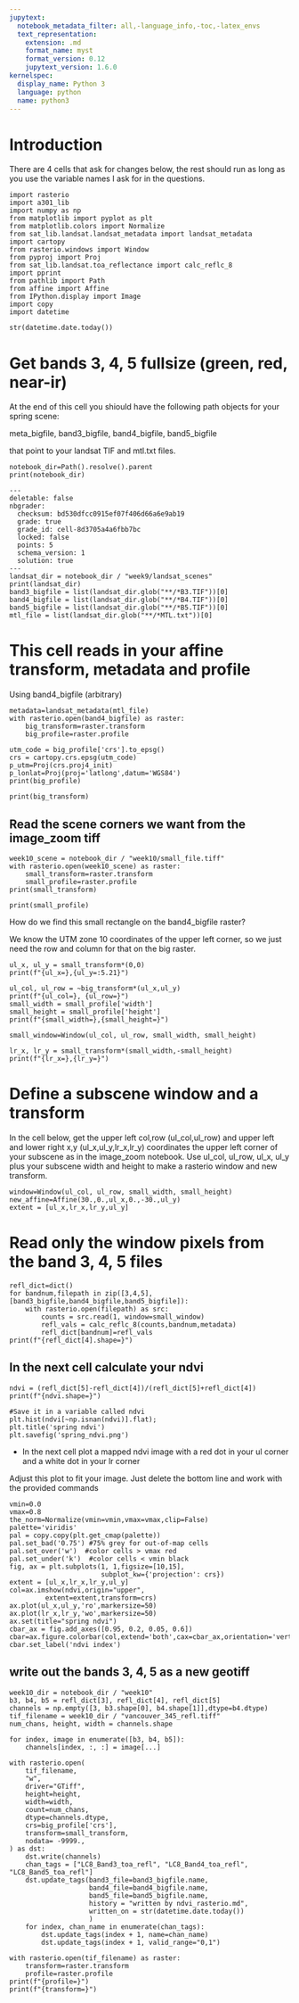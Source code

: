 ```yaml
---
jupytext:
  notebook_metadata_filter: all,-language_info,-toc,-latex_envs
  text_representation:
    extension: .md
    format_name: myst
    format_version: 0.12
    jupytext_version: 1.6.0
kernelspec:
  display_name: Python 3
  language: python
  name: python3
---
```


# Introduction

There are 4 cells that ask for changes below, the rest should run as long as you
use the variable names I ask for in the questions.

```{code-cell} ipython3
import rasterio
import a301_lib
import numpy as np
from matplotlib import pyplot as plt
from matplotlib.colors import Normalize
from sat_lib.landsat.landsat_metadata import landsat_metadata
import cartopy
from rasterio.windows import Window
from pyproj import Proj
from sat_lib.landsat.toa_reflectance import calc_reflc_8
import pprint
from pathlib import Path
from affine import Affine
from IPython.display import Image
import copy
import datetime
```

```{code-cell} ipython3
str(datetime.date.today())
```

# Get bands 3, 4, 5 fullsize (green, red, near-ir)

At the end of this cell you shiould have the following path objects for your spring scene:

meta_bigfile, band3_bigfile, band4_bigfile, band5_bigfile

that point to your landsat TIF and mtl.txt files.

```{code-cell} ipython3
notebook_dir=Path().resolve().parent
print(notebook_dir)
```

```{code-cell} ipython3
---
deletable: false
nbgrader:
  checksum: bd530dfcc0915ef07f406d66a6e9ab19
  grade: true
  grade_id: cell-8d3705a4a6fbb7bc
  locked: false
  points: 5
  schema_version: 1
  solution: true
---
landsat_dir = notebook_dir / "week9/landsat_scenes"
print(landsat_dir)
band3_bigfile = list(landsat_dir.glob("**/*B3.TIF"))[0]
band4_bigfile = list(landsat_dir.glob("**/*B4.TIF"))[0]
band5_bigfile = list(landsat_dir.glob("**/*B5.TIF"))[0]
mtl_file = list(landsat_dir.glob("**/*MTL.txt"))[0]
```

# This cell reads in your affine transform, metadata and profile

Using band4_bigfile (arbitrary)

```{code-cell} ipython3
metadata=landsat_metadata(mtl_file)
with rasterio.open(band4_bigfile) as raster:
    big_transform=raster.transform
    big_profile=raster.profile

utm_code = big_profile['crs'].to_epsg()
crs = cartopy.crs.epsg(utm_code)
p_utm=Proj(crs.proj4_init)
p_lonlat=Proj(proj='latlong',datum='WGS84')
print(big_profile)
```

```{code-cell} ipython3
print(big_transform)
```

## Read the scene corners we want from the image_zoom tiff

```{code-cell} ipython3
week10_scene = notebook_dir / "week10/small_file.tiff"
with rasterio.open(week10_scene) as raster:
    small_transform=raster.transform
    small_profile=raster.profile
print(small_transform)
```

```{code-cell} ipython3
print(small_profile)
```

How do we find this small rectangle on the band4_bigfile raster?

We know the UTM zone 10 coordinates of the upper left corner, so we just need the row
and column for that on the big raster.

```{code-cell} ipython3
ul_x, ul_y = small_transform*(0,0)
print(f"{ul_x=},{ul_y=:5.21}")
```

```{code-cell} ipython3
ul_col, ul_row = ~big_transform*(ul_x,ul_y)
print(f"{ul_col=}, {ul_row=}")
small_width = small_profile['width']
small_height = small_profile['height']
print(f"{small_width=},{small_height=}")
```

```{code-cell} ipython3
small_window=Window(ul_col, ul_row, small_width, small_height)
```

```{code-cell} ipython3
lr_x, lr_y = small_transform*(small_width,-small_height)
print(f"{lr_x=},{lr_y=}")
```

# Define a subscene window and a transform

In the cell below, get the upper left col,row (ul_col,ul_row) and upper left and lower
right x,y (ul_x,ul_y,lr_x,lr_y)
coordinates the upper left corner of 
your subscene as in the image_zoom notebook.  Use ul_col, ul_row, ul_x, ul_y plus your subscene
width and height to make a rasterio window and new transform.

    window=Window(ul_col, ul_row, small_width, small_height)
    new_affine=Affine(30.,0.,ul_x,0.,-30.,ul_y)
    extent = [ul_x,lr_x,lr_y,ul_y]


# Read only the window pixels from the band 3, 4, 5 files

```{code-cell} ipython3
refl_dict=dict()
for bandnum,filepath in zip([3,4,5],[band3_bigfile,band4_bigfile,band5_bigfile]):
    with rasterio.open(filepath) as src:
        counts = src.read(1, window=small_window)
        refl_vals = calc_reflc_8(counts,bandnum,metadata)
        refl_dict[bandnum]=refl_vals
print(f"{refl_dict[4].shape=}")
```

## In the next cell calculate your ndvi

```{code-cell} ipython3
ndvi = (refl_dict[5]-refl_dict[4])/(refl_dict[5]+refl_dict[4])
print(f"{ndvi.shape=}")
```

```{code-cell} ipython3
#Save it in a variable called ndvi
plt.hist(ndvi[~np.isnan(ndvi)].flat);
plt.title('spring ndvi')
plt.savefig('spring_ndvi.png')
```

* In the next cell plot a mapped ndvi image with a red dot in your ul corner and a white dot in your lr corner

Adjust this plot to fit your image.  Just delete the bottom line and work with the provided commands

```{code-cell} ipython3
vmin=0.0
vmax=0.8
the_norm=Normalize(vmin=vmin,vmax=vmax,clip=False)
palette='viridis'
pal = copy.copy(plt.get_cmap(palette))
pal.set_bad('0.75') #75% grey for out-of-map cells
pal.set_over('w')  #color cells > vmax red
pal.set_under('k')  #color cells < vmin black
fig, ax = plt.subplots(1, 1,figsize=[10,15],
                       subplot_kw={'projection': crs})
extent = [ul_x,lr_x,lr_y,ul_y]
col=ax.imshow(ndvi,origin="upper",
         extent=extent,transform=crs)
ax.plot(ul_x,ul_y,'ro',markersize=50)
ax.plot(lr_x,lr_y,'wo',markersize=50)
ax.set(title="spring ndvi")
cbar_ax = fig.add_axes([0.95, 0.2, 0.05, 0.6])
cbar=ax.figure.colorbar(col,extend='both',cax=cbar_ax,orientation='vertical')
cbar.set_label('ndvi index')
```

## write out the bands 3, 4, 5 as a new geotiff

```{code-cell} ipython3
week10_dir = notebook_dir / "week10"
b3, b4, b5 = refl_dict[3], refl_dict[4], refl_dict[5]
channels = np.empty([3, b3.shape[0], b4.shape[1]],dtype=b4.dtype)
tif_filename = week10_dir / "vancouver_345_refl.tiff"
num_chans, height, width = channels.shape

for index, image in enumerate([b3, b4, b5]):
    channels[index, :, :] = image[...]

with rasterio.open(
    tif_filename,
    "w",
    driver="GTiff",
    height=height,
    width=width,
    count=num_chans,
    dtype=channels.dtype,
    crs=big_profile['crs'],
    transform=small_transform,
    nodata= -9999.,
) as dst:
    dst.write(channels)
    chan_tags = ["LC8_Band3_toa_refl", "LC8_Band4_toa_refl", "LC8_Band5_toa_refl"]
    dst.update_tags(band3_file=band3_bigfile.name,
                    band4_file=band4_bigfile.name,
                    band5_file=band5_bigfile.name,
                    history = "written by ndvi_rasterio.md",
                    written_on = str(datetime.date.today())
                    )
    for index, chan_name in enumerate(chan_tags):
        dst.update_tags(index + 1, name=chan_name)
        dst.update_tags(index + 1, valid_range="0,1")
```

```{code-cell} ipython3
with rasterio.open(tif_filename) as raster:
    transform=raster.transform
    profile=raster.profile
print(f"{profile=}")
print(f"{transform=}")
```
